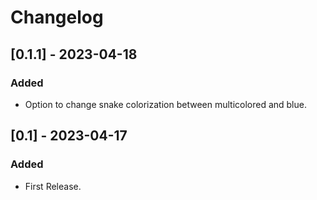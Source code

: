 # Changelog

## [0.1.1] - 2023-04-18

### Added

- Option to change snake colorization between multicolored and blue.

## [0.1] - 2023-04-17

### Added

- First Release.
